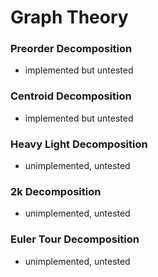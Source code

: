 # Graph Theory

### Preorder Decomposition
- implemented but untested

### Centroid Decomposition
- implemented but untested

### Heavy Light Decomposition
- unimplemented, untested

### 2k Decomposition
- unimplemented, untested

### Euler Tour Decomposition
- unimplemented, untested
